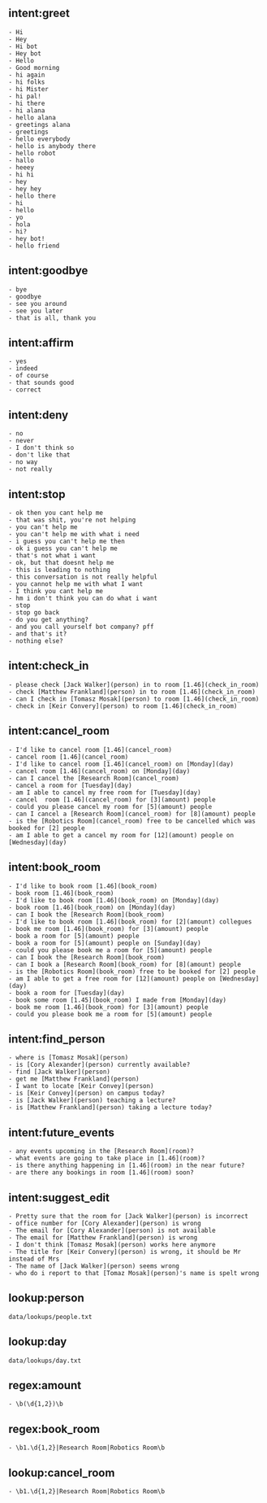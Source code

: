 ## intent:greet
    - Hi
    - Hey
    - Hi bot
    - Hey bot
    - Hello
    - Good morning
    - hi again
    - hi folks
    - hi Mister
    - hi pal!
    - hi there
    - hi alana
    - hello alana
    - greetings alana
    - greetings
    - hello everybody
    - hello is anybody there
    - hello robot
    - hallo
    - heeey
    - hi hi
    - hey
    - hey hey
    - hello there
    - hi
    - hello
    - yo
    - hola
    - hi?
    - hey bot!
    - hello friend

## intent:goodbye
    - bye
    - goodbye
    - see you around
    - see you later
    - that is all, thank you

## intent:affirm
    - yes
    - indeed
    - of course
    - that sounds good
    - correct

## intent:deny
    - no
    - never
    - I don't think so
    - don't like that
    - no way
    - not really

## intent:stop
    - ok then you cant help me
    - that was shit, you're not helping
    - you can't help me
    - you can't help me with what i need
    - i guess you can't help me then
    - ok i guess you can't help me
    - that's not what i want
    - ok, but that doesnt help me
    - this is leading to nothing
    - this conversation is not really helpful
    - you cannot help me with what I want
    - I think you cant help me
    - hm i don't think you can do what i want
    - stop
    - stop go back
    - do you get anything?
    - and you call yourself bot company? pff
    - and that's it?
    - nothing else?

## intent:check_in
    - please check [Jack Walker](person) in to room [1.46](check_in_room)
    - check [Matthew Frankland](person) in to room [1.46](check_in_room)
    - can I check in [Tomasz Mosak](person) to room [1.46](check_in_room)
    - check in [Keir Convery](person) to room [1.46](check_in_room)

## intent:cancel_room
    - I'd like to cancel room [1.46](cancel_room)
    - cancel room [1.46](cancel_room)
    - I'd like to cancel room [1.46](cancel_room) on [Monday](day)
    - cancel room [1.46](cancel_room) on [Monday](day)
    - can I cancel the [Research Room](cancel_room)
    - cancel a room for [Tuesday](day)
    - am I able to cancel my free room for [Tuesday](day)
    - cancel  room [1.46](cancel_room) for [3](amount) people
    - could you please cancel my room for [5](amount) people
    - can I cancel a [Research Room](cancel_room) for [8](amount) people
    - is the [Robotics Room](cancel_room) free to be cancelled which was booked for [2] people
    - am I able to get a cancel my room for [12](amount) people on [Wednesday](day)

## intent:book_room
    - I'd like to book room [1.46](book_room)
    - book room [1.46](book_room)
    - I'd like to book room [1.46](book_room) on [Monday](day)
    - book room [1.46](book_room) on [Monday](day)
    - can I book the [Research Room](book_room)
    - I'd like to book room [1.46](book_room) for [2](amount) collegues
    - book me room [1.46](book_room) for [3](amount) people
    - book a room for [5](amount) people
    - book a room for [5](amount) people on [Sunday](day)
    - could you please book me a room for [5](amount) people
    - can I book the [Research Room](book_room)
    - can I book a [Research Room](book_room) for [8](amount) people
    - is the [Robotics Room](book_room) free to be booked for [2] people
    - am I able to get a free room for [12](amount) people on [Wednesday](day)
    - book a room for [Tuesday](day)
    - book some room [1.45](book_room) I made from [Monday](day)
    - book me room [1.46](book_room) for [3](amount) people
    - could you please book me a room for [5](amount) people

## intent:find_person
    - where is [Tomasz Mosak](person)
    - is [Cory Alexander](person) currently available?
    - find [Jack Walker](person)
    - get me [Matthew Frankland](person)
    - I want to locate [Keir Convey](person)
    - is [Keir Convey](person) on campus today?
    - is [Jack Walker](person) teaching a lecture?
    - is [Matthew Frankland](person) taking a lecture today?

## intent:future_events
    - any events upcoming in the [Research Room](room)?
    - what events are going to take place in [1.46](room)?
    - is there anything happening in [1.46](room) in the near future?
    - are there any bookings in room [1.46](room) soon?

## intent:suggest_edit
    - Pretty sure that the room for [Jack Walker](person) is incorrect
    - office number for [Cory Alexander](person) is wrong
    - The email for [Cory Alexander](person) is not available
    - The email for [Matthew Frankland](person) is wrong
    - I don't think [Tomasz Mosak](person) works here anymore
    - The title for [Keir Convery](person) is wrong, it should be Mr instead of Mrs
    - The name of [Jack Walker](person) seems wrong
    - who do i report to that [Tomaz Mosak](person)'s name is spelt wrong

## lookup:person
    data/lookups/people.txt

## lookup:day
    data/lookups/day.txt

## regex:amount
    - \b(\d{1,2})\b

## regex:book_room
    - \b1.\d{1,2}|Research Room|Robotics Room\b

## lookup:cancel_room
    - \b1.\d{1,2}|Research Room|Robotics Room\b
